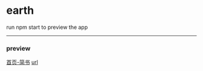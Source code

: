 # earth
run npm start to preview the app



----
### preview
[首页-简书](http://www.jianshu.com)
[url](underfoot.4ttt.top)
